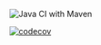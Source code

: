 ![Java CI with Maven](https://github.com/faltfe/project-monitor/workflows/Java%20CI%20with%20Maven/badge.svg?branch=develop)

[![codecov](https://codecov.io/gh/faltfe/project-monitor/branch/develop/graph/badge.svg?token=ASU0MLQSHP)](https://codecov.io/gh/faltfe/project-monitor)